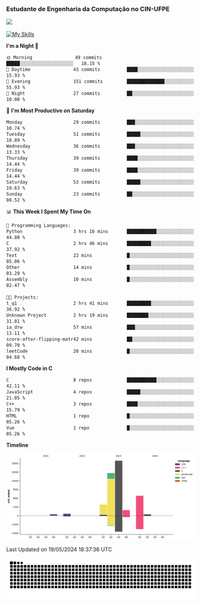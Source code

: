 
### Estudante de Engenharia da Computação no CIN-UFPE
<div>
      <!--<img width=400 src="https://github-readme-stats.vercel.app/api?username=Zed201&show_icons=true&theme=tokyonight" /-->
      <img width=400 src='https://leetcode.card.workers.dev/Zed201?theme=nord&font=baloo&extension=null' />
</div>


[![My Skills](https://skillicons.dev/icons?i=c,cpp,py,java,neovim&theme=dark)](https://skillicons.dev)

<!--START_SECTION:waka-->
**I'm a Night 🦉** 

```text
🌞 Morning                49 commits          █████░░░░░░░░░░░░░░░░░░░░   18.15 % 
🌆 Daytime                43 commits          ████░░░░░░░░░░░░░░░░░░░░░   15.93 % 
🌃 Evening                151 commits         ██████████████░░░░░░░░░░░   55.93 % 
🌙 Night                  27 commits          ██░░░░░░░░░░░░░░░░░░░░░░░   10.00 % 
```
📅 **I'm Most Productive on Saturday** 

```text
Monday                   29 commits          ███░░░░░░░░░░░░░░░░░░░░░░   10.74 % 
Tuesday                  51 commits          █████░░░░░░░░░░░░░░░░░░░░   18.89 % 
Wednesday                36 commits          ███░░░░░░░░░░░░░░░░░░░░░░   13.33 % 
Thursday                 39 commits          ████░░░░░░░░░░░░░░░░░░░░░   14.44 % 
Friday                   39 commits          ████░░░░░░░░░░░░░░░░░░░░░   14.44 % 
Saturday                 53 commits          █████░░░░░░░░░░░░░░░░░░░░   19.63 % 
Sunday                   23 commits          ██░░░░░░░░░░░░░░░░░░░░░░░   08.52 % 
```


📊 **This Week I Spent My Time On** 

```text
💬 Programming Languages: 
Python                   3 hrs 16 mins       ███████████░░░░░░░░░░░░░░   44.80 % 
C                        2 hrs 46 mins       █████████░░░░░░░░░░░░░░░░   37.92 % 
Text                     22 mins             █░░░░░░░░░░░░░░░░░░░░░░░░   05.06 % 
Other                    14 mins             █░░░░░░░░░░░░░░░░░░░░░░░░   03.29 % 
Assembly                 10 mins             █░░░░░░░░░░░░░░░░░░░░░░░░   02.47 % 

🐱‍💻 Projects: 
t_q1                     2 hrs 41 mins       █████████░░░░░░░░░░░░░░░░   36.92 % 
Unknown Project          2 hrs 19 mins       ████████░░░░░░░░░░░░░░░░░   31.81 % 
ia_drw                   57 mins             ███░░░░░░░░░░░░░░░░░░░░░░   13.11 % 
score-after-flipping-matr42 mins             ██░░░░░░░░░░░░░░░░░░░░░░░   09.70 % 
leetCode                 20 mins             █░░░░░░░░░░░░░░░░░░░░░░░░   04.68 % 
```

**I Mostly Code in C** 

```text
C                        8 repos             ███████████░░░░░░░░░░░░░░   42.11 % 
JavaScript               4 repos             █████░░░░░░░░░░░░░░░░░░░░   21.05 % 
C++                      3 repos             ████░░░░░░░░░░░░░░░░░░░░░   15.79 % 
HTML                     1 repo              █░░░░░░░░░░░░░░░░░░░░░░░░   05.26 % 
Vue                      1 repo              █░░░░░░░░░░░░░░░░░░░░░░░░   05.26 % 
```



**Timeline**

![Lines of Code chart](https://raw.githubusercontent.com/Zed201/Zed201/master/assets/bar_graph.png)


 Last Updated on 19/05/2024 18:37:36 UTC
<!--END_SECTION:waka-->

<picture>
  <source media="(prefers-color-scheme: dark)" srcset="https://github.com/Zed201/Zed201/blob/output/github-contribution-grid-snake-dark.svg" />
  <img alt="github-snake" src="https://github.com/Zed201/Zed201/blob/output/github-contribution-grid-snake-dark.svg" />
</picture>
